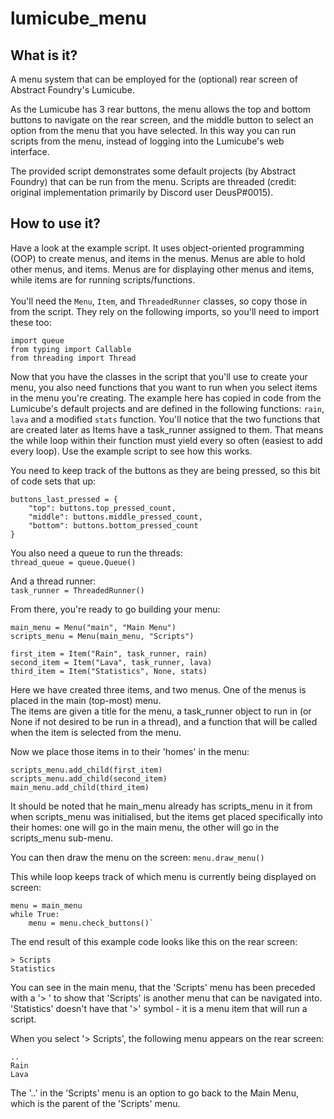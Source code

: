 # lumicube_menu

What is it?
------
A menu system that can be employed for the (optional) rear screen of Abstract Foundry's Lumicube.

As the Lumicube has 3 rear buttons, the menu allows the top and bottom buttons to navigate on the rear screen, and the middle button to select an option from the menu that you have selected. In this way you can run scripts from the menu, instead of logging into the Lumicube's web interface.

The provided script demonstrates some default projects (by Abstract Foundry) that can be run from the menu.  Scripts are threaded (credit: original implementation primarily by Discord user DeusP#0015).


How to use it?
------
Have a look at the example script.  It uses object-oriented programming (OOP) to create menus, and items in the menus.  Menus are able to hold other menus, and items. Menus are for displaying other menus and items, while items are for running scripts/functions.<br><br>
You'll need the `Menu`, `Item`, and `ThreadedRunner` classes, so copy those in from the script. They rely on the following imports, so you'll need to import these too:

    import queue
    from typing import Callable
    from threading import Thread

Now that you have the classes in the script that you'll use to create your menu, you also need functions that you want to run when you select items in the menu you're creating. The example here has copied in code from the Lumicube's default projects and are defined in the following functions: `rain`, `lava` and a modified `stats` function. You'll notice that the two functions that are created later as Items have a task_runner assigned to them. That means the while loop within their function must yield every so often (easiest to add every loop). Use the example script to see how this works.

You need to keep track of the buttons as they are being pressed, so this bit of code sets that up:<br>

    buttons_last_pressed = {
        "top": buttons.top_pressed_count,
        "middle": buttons.middle_pressed_count,
        "bottom": buttons.bottom_pressed_count
    }

You also need a queue to run the threads:<br>
    `thread_queue = queue.Queue()`

And a thread runner:<br>
    `task_runner = ThreadedRunner()`

From there, you're ready to go building your menu:<br>
    
    main_menu = Menu("main", "Main Menu")
    scripts_menu = Menu(main_menu, "Scripts")

    first_item = Item("Rain", task_runner, rain)
    second_item = Item("Lava", task_runner, lava)
    third_item = Item("Statistics", None, stats)
Here we have created three items, and two menus. One of the menus is placed in the main (top-most) menu.<br>
The items are given a title for the menu, a task_runner object to run in (or None if not desired to be run in a thread), and a function that will be called when the item is selected from the menu.

Now we place those items in to their 'homes' in the menu:

    scripts_menu.add_child(first_item)
    scripts_menu.add_child(second_item)
    main_menu.add_child(third_item)
It should be noted that he main_menu already has scripts_menu in it from when scripts_menu was initialised, but the items get placed specifically into their homes: one will go in the main menu, the other will go in the scripts_menu sub-menu.

You can then draw the menu on the screen:
`menu.draw_menu()`

This while loop keeps track of which menu is currently being displayed on screen:

    menu = main_menu
    while True:
        menu = menu.check_buttons()`

The end result of this example code looks like this on the rear screen:
```      --- Main Menu ---
> Scripts
Statistics
```
You can see in the main menu, that the 'Scripts' menu has been preceded with a '> ' to show that 'Scripts' is another menu that can be navigated into.  'Statistics' doesn't have that '>' symbol - it is a menu item that will run a script.

When you select '> Scripts', the following menu appears on the rear screen:
```       --- Scripts ---
..
Rain
Lava
```
The '..' in the 'Scripts' menu is an option to go back to the Main Menu, which is the parent of the 'Scripts' menu.
